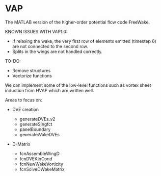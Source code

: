 # VAP
The MATLAB version of the higher-order potential flow code FreeWake.


KNOWN ISSUES WITH VAP1.0:

- If relaxing the wake, the very first row of elements emitted (timestep 0) are not connected to the second row. 
- Splits in the wings are not handled correctly.

TO-DO:

- Remove structures
- Vectorize functions

We can implement some of the low-level functions such as vortex sheet induction from HVAP which are written well. 

Areas to focus on:

- DVE creation
    - generateDVEs_v2
    - generateSingfct
    - panelBoundary
    - generateWakeDVEs

- D-Matrix
    - fcnAssembleWingD
    - fcnDVEKinCond
    - fcnNewWakeVorticity
    - fcnSolveDWakeMatrix

